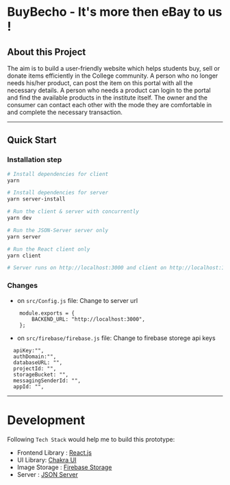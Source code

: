 # BuyBecho - It's more then eBay to us !

## About this Project

The aim is to build a user-friendly website which helps students buy, sell or donate items efficiently in the College community. A person who no longer needs his/her product, can post the item on this portal with all the necessary details. A person who needs a product can login to the portal and find the available products in the institute itself. The owner and the consumer can contact each other with the mode they are comfortable in and complete the necessary transaction.

--------------

## Quick Start

### Installation step
``` bash
# Install dependencies for client
yarn 

# Install dependencies for server
yarn server-install

# Run the client & server with concurrently
yarn dev

# Run the JSON-Server server only
yarn server

# Run the React client only
yarn client

# Server runs on http://localhost:3000 and client on http://localhost:1234
```

### Changes 

- on `src/Config.js` file: Change to server url
```
    module.exports = {
        BACKEND_URL: "http://localhost:3000",
    };
```
- on `src/firebase/firebase.js` file: Change to firebase storege api keys
```
  apiKey:"",
  authDomain:"",
  databaseURL: "",
  projectId: "",
  storageBucket: "",
  messagingSenderId: "",
  appId: "",
```
--------------

# Development

Following `Tech Stack` would help me to build this prototype:
- Frontend Library : [React.js](https://reactjs.org/)
- UI Library: [Chakra UI](https://chakra-ui.com/)
- Image Storage : [Firebase Storage](https://firebase.google.com/docs/storage/web/start)
- Server : [JSON Server](https://www.npmjs.com/package/json-server)

